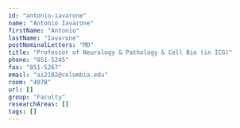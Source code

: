 ```yaml
---
id: "antonio-iavarone"
name: "Antonio Iavarone"
firstName: "Antonio"
lastName: "Iavarone"
postNominalLetters: "MD"
title: "Professor of Neurology & Pathology & Cell Bio (in ICG)"
phone: "851-5245"
fax: "851-5267"
email: "ai2102@columbia.edu"
room: "407B"
url: []
group: "Faculty"
researchAreas: []
tags: []
---
```

